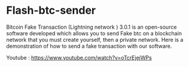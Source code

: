 # Flash-btc-sender
Bitcoin Fake Transaction  (Lightning network ) 3.0.1 is an open-source software developed which allows you to send Fake btc on a blockchain network that you must create yourself, then a private network.  Here is a demonstration of how to send a fake transaction with our software. 


Youtube : https://www.youtube.com/watch?v=oTcrEjejWPs
